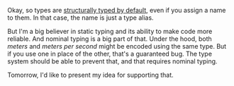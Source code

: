Okay, so types are [structurally typed by default](/daily/2025-03-09), even if
you assign a name to them. In that case, the name is just a type alias.

But I'm a big believer in static typing and its ability to make code more
reliable. And nominal typing is a big part of that. Under the hood, both
_meters_ and _meters per second_ might be encoded using the same type. But if
you use one in place of the other, that's a guaranteed bug. The type system
should be able to prevent that, and that requires nominal typing.

Tomorrow, I'd like to present my idea for supporting that.
